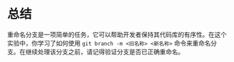 # 总结

重命名分支是一项简单的任务，它可以帮助开发者保持其代码库的有序性。在这个实验中，你学习了如何使用 `git branch -m <旧名称> <新名称>` 命令来重命名分支。在继续处理该分支之前，请记得验证分支是否已正确重命名。
